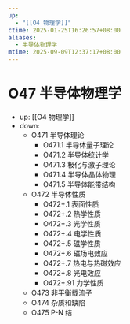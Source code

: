 ```yaml
---
up:
  - "[[O4 物理学]]"
ctime: 2025-01-25T16:26:57+08:00
aliases:
  - 半导体物理学
mtime: 2025-09-09T12:37:17+08:00
---
```


# O47 半导体物理学

- up: [[O4 物理学]]
- down:	
	- O471 半导体理论
		- O471.1 半导体量子理论
		- O471.2 半导体统计学
		- O471.3 极化与激子理论
		- O471.4 半导体晶体物理
		- O471.5 半导体能带结构
	- O472 半导体性质
		- O472+.1 表面性质
		- O472+.2 热学性质
		- O472+.3 光学性质
		- O472+.4 电学性质
		- O472+.5 磁学性质
		- O472+.6 磁场电效应
		- O472+.7 热电与热磁效应
		- O472+.8 光电效应
		- O472+.91 力学性质
	- O473 非平衡载流子
	- O474 杂质和缺陷
	- O475 P-N 结
	
